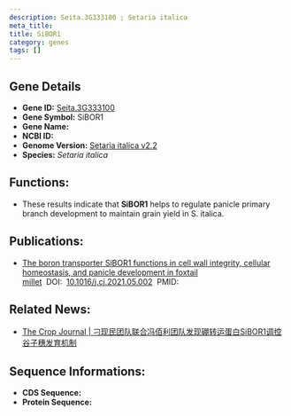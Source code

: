 ```yaml
---
description: Seita.3G333100 ; Setaria italica
meta_title:
title: SiBOR1
category: genes
tags: []
---
```


## Gene Details
- **Gene ID:**	[Seita.3G333100](https://www.maizegdb.org/gene_center/gene/Seita.3G333100)
- **Gene Symbol:** SiBOR1
- **Gene Name:** 
- **NCBI ID:** [](https://www.ncbi.nlm.nih.gov/gene/?term=)
- **Genome Version:** [Setaria italica v2.2]()
- **Species:** *Setaria italica*

## Functions:
   - These results indicate that **SiBOR1** helps to regulate panicle primary branch development to maintain grain yield in S. italica.

## Publications:
   - [The boron transporter SiBOR1 functions in cell wall integrity, cellular homeostasis, and panicle development in foxtail millet]( https://www.sciencedirect.com/science/article/pii/S2214514121001070#b0215)&nbsp;&nbsp;DOI:&nbsp;&nbsp;[10.1016/j.cj.2021.05.002](https://www.sciencedirect.com/science/article/pii/S2214514121001070#b0215)&nbsp;&nbsp;PMID:&nbsp;&nbsp;[]()

## Related News:
   - [The Crop Journal | 刁现民团队联合冯佰利团队发现硼转运蛋白SiBOR1调控谷子穗发育机制](https://mp.weixin.qq.com/s?__biz=Mzg3MDEwNDEyMg==&mid=2247515044&idx=6&sn=299c39bfa739760e228815784033de6b&chksm=ce9016f1f9e79fe75e5a93e3f656b13f68e423707cf7cb806b7849cc3a5bd639bc048d68610c&scene=27#wechat_redirect)

## Sequence Informations:
- **CDS Sequence:**
- **Protein Sequence:**

